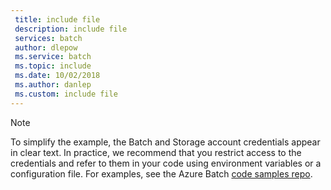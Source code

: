 ```yaml
---
 title: include file
 description: include file
 services: batch
 author: dlepow
 ms.service: batch
 ms.topic: include
 ms.date: 10/02/2018
 ms.author: danlep
 ms.custom: include file
---
```


> [!NOTE]
> To simplify the example, the Batch and Storage account credentials appear in clear text. In practice, we recommend that you restrict access to the credentials and refer to them in your code using environment variables or a configuration file. For examples, see the Azure Batch [code samples repo](https://github.com/Azure-Samples/azure-batch-samples).
>
